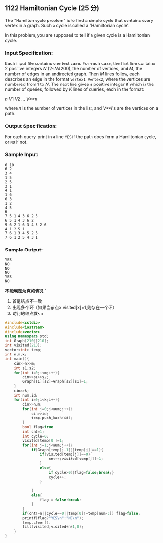 ## 1122 Hamiltonian Cycle (25 分)

The "Hamilton cycle problem" is to find a simple cycle that contains every vertex in a graph. Such a cycle is called a "Hamiltonian cycle".

In this problem, you are supposed to tell if a given cycle is a Hamiltonian cycle.

### Input Specification:

Each input file contains one test case. For each case, the first line contains 2 positive integers *N* (2<*N*≤200), the number of vertices, and *M*, the number of edges in an undirected graph. Then *M* lines follow, each describes an edge in the format `Vertex1 Vertex2`, where the vertices are numbered from 1 to *N*. The next line gives a positive integer *K* which is the number of queries, followed by *K* lines of queries, each in the format:

*n* *V*1 *V*2 ... *V**n*

where *n* is the number of vertices in the list, and *V**i*'s are the vertices on a path.

### Output Specification:

For each query, print in a line `YES` if the path does form a Hamiltonian cycle, or `NO` if not.

### Sample Input:

```in
6 10
6 2
3 4
1 5
2 5
3 1
4 1
1 6
6 3
1 2
4 5
6
7 5 1 4 3 6 2 5
6 5 1 4 3 6 2
9 6 2 1 6 3 4 5 2 6
4 1 2 5 1
7 6 1 3 4 5 2 6
7 6 1 2 5 4 3 1
```

### Sample Output:

```out
YES
NO
NO
NO
YES
NO
```

**不能判定为真的情况：**

1. 首尾结点不一致
2. 出现多个环（如果当前点x visited[x]=1,则存在一个环）
3. 访问的结点数<n

```C++
#include<cstdio>
#include<iostream>
#include<vector>
using namespace std;
int Graph[210][210];
int visited[210];
vector<int> temp;
int n,m,k;
int main(){
    cin>>n>>m;
    int s1,s2;
    for(int i=0;i<m;i++){
        cin>>s1>>s2;
        Graph[s1][s2]=Graph[s2][s1]=1;
    }
    cin>>k;
    int num,id;
    for(int i=0;i<k;i++){
        cin>>num;
        for(int j=0;j<num;j++){
            cin>>id;
            temp.push_back(id);
        }
        bool flag=true;
        int cnt=1;
        int cycle=0;
        visited[temp[0]]=1;
        for(int j=1;j<num;j++){
            if(Graph[temp[j-1]][temp[j]]==1){
                if(visited[temp[j]]==0){
                    cnt++;visited[temp[j]]=1;
                }
                else{
                    if(cycle>0){flag=false;break;}
                    cycle++;
                }
                
            }
            else{
                flag = false;break;
            }
        }
        if(cnt!=n||cycle==0||temp[0]!=temp[num-1]) flag=false;
        printf(flag?"YES\n":"NO\n");
        temp.clear();
        fill(visited,visited+n+1,0);
    }
}
```

